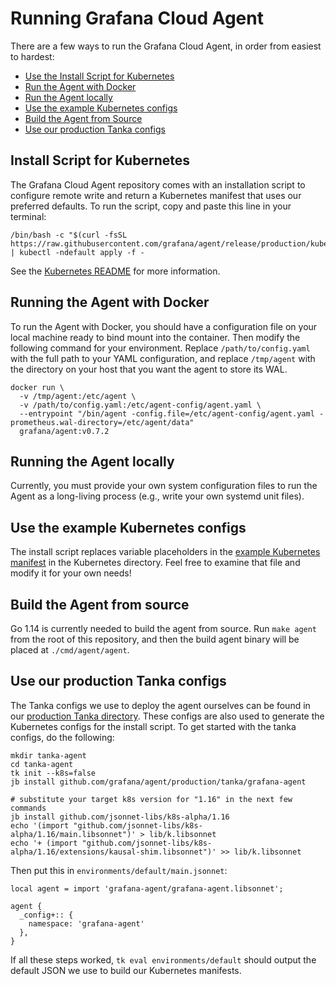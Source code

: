 # Running Grafana Cloud Agent

There are a few ways to run the Grafana Cloud Agent, in order from
easiest to hardest:

- [Use the Install Script for Kubernetes](#install-script-for-kubernetes)
- [Run the Agent with Docker](#running-the-agent-with-docker)
- [Run the Agent locally](#running-the-agent-locally)
- [Use the example Kubernetes configs](#use-the-example-kubernetes-configs)
- [Build the Agent from Source](#build-the-agent-from-source)
- [Use our production Tanka configs](#use-our-production-tanka-configs)

## Install Script for Kubernetes

The Grafana Cloud Agent repository comes with an installation script to
configure remote write and return a Kubernetes manifest that uses our preferred
defaults. To run the script, copy and paste this line in your terminal:

```
/bin/bash -c "$(curl -fsSL https://raw.githubusercontent.com/grafana/agent/release/production/kubernetes/install.sh)" | kubectl -ndefault apply -f -
```

See the [Kubernetes README](./kubernetes/README.md) for more information.

## Running the Agent with Docker

To run the Agent with Docker, you should have a configuration file on
your local machine ready to bind mount into the container. Then modify
the following command for your environment. Replace `/path/to/config.yaml` with
the full path to your YAML configuration, and replace `/tmp/agent` with the
directory on your host that you want the agent to store its WAL.

```
docker run \
  -v /tmp/agent:/etc/agent \
  -v /path/to/config.yaml:/etc/agent-config/agent.yaml \
  --entrypoint "/bin/agent -config.file=/etc/agent-config/agent.yaml -prometheus.wal-directory=/etc/agent/data"
  grafana/agent:v0.7.2
```

## Running the Agent locally

Currently, you must provide your own system configuration files to run the
Agent as a long-living process (e.g., write your own systemd unit files).

## Use the example Kubernetes configs

The install script replaces variable placeholders in the [example Kubernetes
manifest](./kubernetes/agent.yaml) in the Kubernetes directory. Feel free to
examine that file and modify it for your own needs!

## Build the Agent from source

Go 1.14 is currently needed to build the agent from source. Run `make agent`
from the root of this repository, and then the build agent binary will be placed
at `./cmd/agent/agent`.

## Use our production Tanka configs

The Tanka configs we use to deploy the agent ourselves can be found in our
[production Tanka directory](./tanka/grafana-agent). These configs are also used
to generate the Kubernetes configs for the install script. To get started with
the tanka configs, do the following:

```
mkdir tanka-agent
cd tanka-agent
tk init --k8s=false
jb install github.com/grafana/agent/production/tanka/grafana-agent

# substitute your target k8s version for "1.16" in the next few commands
jb install github.com/jsonnet-libs/k8s-alpha/1.16
echo '(import "github.com/jsonnet-libs/k8s-alpha/1.16/main.libsonnet")' > lib/k.libsonnet
echo '+ (import "github.com/jsonnet-libs/k8s-alpha/1.16/extensions/kausal-shim.libsonnet")' >> lib/k.libsonnet
```

Then put this in `environments/default/main.jsonnet`:
```
local agent = import 'grafana-agent/grafana-agent.libsonnet';

agent {
  _config+:: {
    namespace: 'grafana-agent'
  },
}
```

If all these steps worked, `tk eval environments/default` should output the
default JSON we use to build our Kubernetes manifests.
